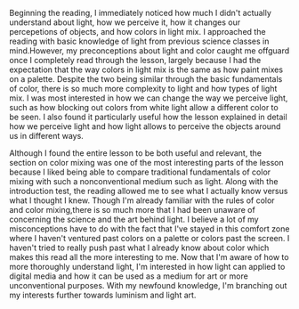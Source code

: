 Beginning the reading, I immediately noticed how much I didn't actually understand about light, how we perceive it, how it changes our percepetions of objects, and how colors in light mix. I approached the reading with basic knowledge of light from previous science classes in mind.However, my preconceptions about light and color caught me offguard once I completely read through the lesson, largely because I had the expectation that the way colors in light mix is the same as how paint mixes on a palette. Despite the two being similar through the basic fundamentals of color, there is so much more complexity to light and how types of light mix. I was most interested in how we can change the way we perceive light, such as how blocking out colors from white light allow a different color to be seen. I also found it particularly useful how the lesson explained in detail how we perceive light and how light allows to perceive the objects around us in different ways. 

Although I found the entire lesson to be both useful and relevant, the section on color mixing was one of the most interesting parts
of the lesson because I liked being able to compare traditional fundamentals of color mixing with such a nonconventional medium such as 
light. Along with the introduction test, the reading allowed me to see what I actually know versus what I thought I knew. Though I'm
already familiar with the rules of color and color mixing,there is so much more that I had been unaware of concerning the science and 
the art behind light. I believe a lot of my misconceptions have to do with the fact that I've stayed in this comfort zone where I haven't 
ventured past colors on a palette or colors past the screen. I haven't tried to really push past what I already know about color which
makes this read all the more interesting to me. Now that I'm aware of how to more thoroughly understand light, I'm interested in how light
can applied to digital media and how it can be used as a medium for art or more unconventional purposes. With my newfound knowledge, 
I'm branching out my interests further towards luminism and light art. 
